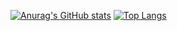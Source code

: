 [![Anurag's GitHub stats](https://github-readme-stats.vercel.app/api?username=milosilva&count_private=true&show_icons=trueshow_icons=true&theme=dracula&hide=stars)](https://github.com/MiloSilva/github-readme-stats)
[![Top Langs](https://github-readme-stats.vercel.app/api/top-langs/?username=milosilva&layout=compact&theme=dracula)](https://github.com/milosilva/github-readme-stats)
